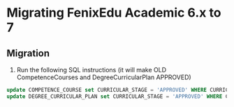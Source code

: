 # Migrating FenixEdu Academic 6.x to 7

## Migration

1. Run the following SQL instructions (it will make OLD CompetenceCourses and DegreeCurricularPlan APPROVED)

```sql
update COMPETENCE_COURSE set CURRICULAR_STAGE = 'APPROVED' WHERE CURRICULAR_STAGE = 'OLD';
update DEGREE_CURRICULAR_PLAN set CURRICULAR_STAGE = 'APPROVED' WHERE CURRICULAR_STAGE = 'OLD';
```
